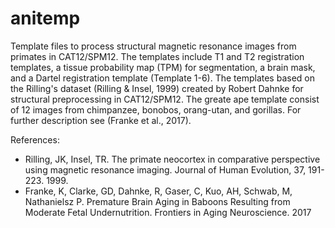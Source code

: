 # anitemp
Template files to process structural magnetic resonance images from primates in CAT12/SPM12. The templates include T1 and T2 registration templates, a tissue probability map (TPM) for segmentation, a brain mask, and a Dartel registration template (Template 1-6).  The templates based on the Rilling's dataset (Rilling & Insel, 1999) created by Robert Dahnke for structural preprocessing in CAT12/SPM12.  The greate ape template consist of 12 images from chimpanzee, bonobos, orang-utan, and gorillas.  For further description see (Franke et al., 2017).

References: 
* Rilling, JK, Insel, TR. The primate neocortex in comparative perspective using magnetic resonance imaging. Journal of Human Evolution, 37, 191-223. 1999.
* Franke, K, Clarke, GD, Dahnke, R, Gaser, C, Kuo, AH, Schwab, M, Nathanielsz P. Premature Brain Aging in Baboons Resulting from Moderate Fetal Undernutrition. Frontiers in Aging Neuroscience. 2017
